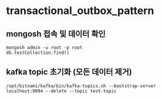 # transactional_outbox_pattern

## mongosh 접속 및 데이터 확인
```
mongosh admin -u root -p root
db.testCollection.find()
```

## kafka topic 초기화 (모든 데이터 제거)
```
/opt/bitnami/kafka/bin/kafka-topics.sh --bootstrap-server localhost:9094 --delete --topic test-topic
```
